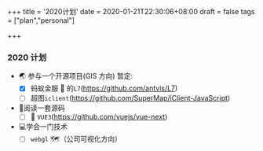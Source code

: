 +++
title = '2020计划'
date = 2020-01-21T22:30:06+08:00
draft = false
tags = ["plan","personal"]

+++

<!--more-->

### 2020 计划

- :earth_asia: 参与一个开源项目(GIS 方向)
  暂定:
  - [x] 蚂蚁金服 :ant: 的`L7`(https://github.com/antvis/L7)
  - [ ] 超图`iclient`(https://github.com/SuperMap/iClient-JavaScript)
- :book:阅读一套源码
  - [ ] :vulcan_salute: `VUE3`(https://github.com/vuejs/vue-next)
- :computer:学会一门技术
  - [ ] `webgl` :world_map:（公司可视化方向）
